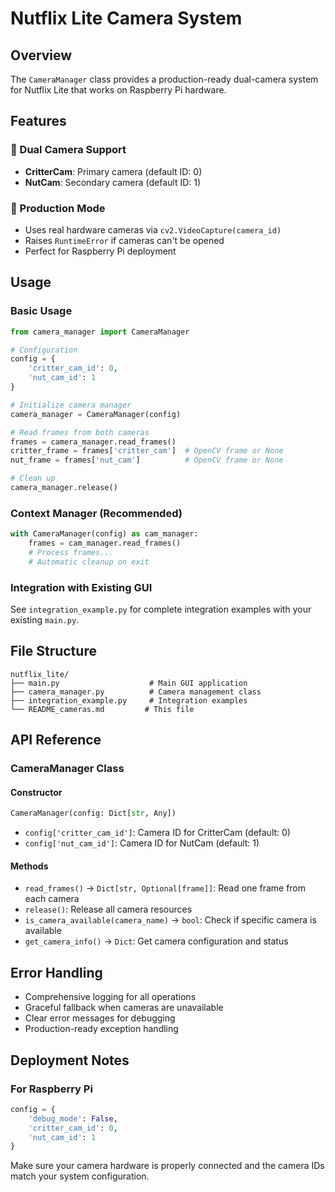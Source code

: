 # Nutflix Lite Camera System

## Overview
The `CameraManager` class provides a production-ready dual-camera system for Nutflix Lite that works on Raspberry Pi hardware.

## Features

### 🎥 Dual Camera Support
- **CritterCam**: Primary camera (default ID: 0)
- **NutCam**: Secondary camera (default ID: 1)

### 🔧 Production Mode
- Uses real hardware cameras via `cv2.VideoCapture(camera_id)`
- Raises `RuntimeError` if cameras can't be opened
- Perfect for Raspberry Pi deployment

## Usage

### Basic Usage
```python
from camera_manager import CameraManager

# Configuration
config = {
    'critter_cam_id': 0,
    'nut_cam_id': 1
}

# Initialize camera manager
camera_manager = CameraManager(config)

# Read frames from both cameras
frames = camera_manager.read_frames()
critter_frame = frames['critter_cam']  # OpenCV frame or None
nut_frame = frames['nut_cam']          # OpenCV frame or None

# Clean up
camera_manager.release()
```

### Context Manager (Recommended)
```python
with CameraManager(config) as cam_manager:
    frames = cam_manager.read_frames()
    # Process frames...
    # Automatic cleanup on exit
```

### Integration with Existing GUI
See `integration_example.py` for complete integration examples with your existing `main.py`.

## File Structure
```
nutflix_lite/
├── main.py                    # Main GUI application
├── camera_manager.py          # Camera management class
├── integration_example.py     # Integration examples
└── README_cameras.md         # This file
```

## API Reference

### CameraManager Class

#### Constructor
```python
CameraManager(config: Dict[str, Any])
```
- `config['critter_cam_id']`: Camera ID for CritterCam (default: 0)
- `config['nut_cam_id']`: Camera ID for NutCam (default: 1)

#### Methods
- `read_frames()` → `Dict[str, Optional[frame]]`: Read one frame from each camera
- `release()`: Release all camera resources
- `is_camera_available(camera_name)` → `bool`: Check if specific camera is available
- `get_camera_info()` → `Dict`: Get camera configuration and status

## Error Handling
- Comprehensive logging for all operations
- Graceful fallback when cameras are unavailable
- Clear error messages for debugging
- Production-ready exception handling

## Deployment Notes

### For Raspberry Pi
```python
config = {
    'debug_mode': False,
    'critter_cam_id': 0,
    'nut_cam_id': 1
}
```

Make sure your camera hardware is properly connected and the camera IDs match your system configuration.

